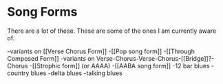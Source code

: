 # Song Forms

There are a lot of these. These are some of the ones I am currently aware of.

-variants on [[Verse Chorus Form]]
-[[Pop song form]]
-[[Through Composed Form]]
-variants on Verse-Chorus-Verse-Chorus-[[Bridge]]?-Chorus
-[[Strophic form]] (or AAAA)
-[[AABA song form]]
-12 bar blues
-country blues
-delta blues
-talking blues
